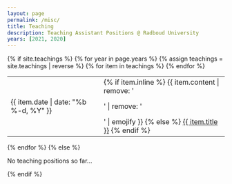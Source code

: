 ```yaml
---
layout: page
permalink: /misc/
title: Teaching
description: Teaching Assistant Positions @ Radboud University
years: [2021, 2020]
---
```

<div class="news">
  {% if site.teachings  %}
  {% for year in page.years %}
    <table>
    {% assign teachings = site.teachings | reverse %}
    {% for item in teachings %}
      <tr>
        <td class="date">{{ item.date | date: "%b %-d, %Y" }}</td>
        <td class="announcement">
          {% if item.inline %}
            {{ item.content | remove: '<p>' | remove: '</p>' | emojify }}
          {% else %}
            <a class="news-title" href="{{ item.url | prepend: site.baseurl }}">{{ item.title }}</a>
          {% endif %}
        </td>
      </tr>
    {% endfor %}
    </table>
  {% endfor %}
  {% else %}
    <p>No teaching positions so far...</p>
  {% endif %}
</div>
